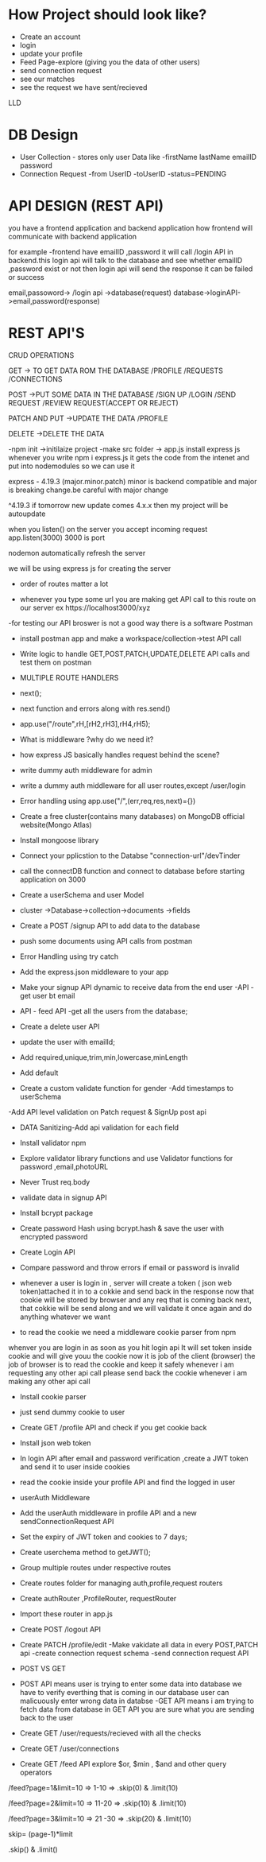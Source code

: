 # How Project should look like?
-  Create an account
- login
- update your profile
- Feed Page-explore (giving you the data of other users)
- send connection request
- see our matches
- see the request we have sent/recieved

LLD
# DB Design

- User Collection - stores only user Data like -firstName lastName emailID password
- Connection Request -from UserID  -toUserID  -status=PENDING

# API DESIGN (REST API)
 you have a frontend application and backend application how frontend will communicate with backend application 

 for example -frontend have emailID ,password it will call /login API in backend.this login api will talk to the database  and see whether emailID ,password exist  or not then login api will send the response it can be failed or success

 email,passoword-> /login api ->database(request)
 database->loginAPI->email,password(response)


# REST API'S
  CRUD OPERATIONS 

 GET -> TO GET DATA ROM THE DATABASE  /PROFILE  /REQUESTS   /CONNECTIONS

 POST ->PUT SOME DATA IN THE DATABASE  /SIGN UP  /LOGIN  /SEND REQUEST   /REVIEW REQUEST(ACCEPT OR REJECT)

PATCH AND PUT ->UPDATE THE DATA  /PROFILE

 DELETE ->DELETE THE DATA


-npm init ->initilaize project
-make src folder -> app.js
install express js  
whenever you write npm i express.js it gets the code  from the intenet and put into nodemodules so we can use it

express - 4.19.3 (major.minor.patch)
minor is backend compatible and major is breaking change.be careful with major change

^4.19.3 if tomorrow new update comes 4.x.x then my project will be autoupdate



when you listen() on the server you accept incoming request
app.listen(3000) 3000 is port

nodemon automatically refresh the server

we will be using express js for creating the server

- order of routes matter a lot





- whenever you type some url you are making get API call to this route on our server ex https://localhost3000/xyz

-for testing our API broswer is not a good way there is a software Postman

- install postman app and make a workspace/collection->test API call

- Write logic to handle GET,POST,PATCH,UPDATE,DELETE API calls and test them on postman

- MULTIPLE ROUTE HANDLERS
- next();
- next function and errors along with res.send()
- app.use("/route",rH,[rH2,rH3],rH4,rH5);
- What is middleware ?why do we need it?
- how express JS basically handles request behind the scene?
- write dummy auth middleware for admin
- write a dummy auth middleware for all user routes,except /user/login
- Error handling using app.use("/",(err,req,res,next)={})

- Create a free cluster(contains many databases) on MongoDB official website(Mongo Atlas)
- Install mongoose library
- Connect your pplicstion to the Databse "connection-url"/devTinder
- call the connectDB function and connect to database before starting application on 3000
- Create a userSchema and user Model

- cluster ->Database->collection->documents ->fields 

- Create a POST /signup API to add data to the database
- push some documents using API calls from postman
- Error Handling using try catch

- Add the express.json middleware to your app
- Make your signup API dynamic to receive data from the end user
 -API -get user bt email
 - API - feed API -get all the users from the database;
 - Create a delete user API
- update the user with emailId;

- Add required,unique,trim,min,lowercase,minLength
- Add default
- Create a custom validate function for gender
-Add timestamps to userSchema

-Add API level validation on Patch request & SignUp post api
- DATA Sanitizing-Add api validation for each field

- Install validator npm
- Explore validator library functions and use Validator functions for password ,email,photoURL
- Never Trust req.body

- validate data in signup API
- Install bcrypt package
- Create password Hash using bcrypt.hash & save the user with encrypted password
- Create Login API 
- Compare password and throw errors if email or password is invalid


- whenever  a user is login in , server will create a token ( json web token)attached it in to a cokkie and send back in the response now that cookie will be stored by browser and  any req that is coming back next, that cokkie will be send along and we will validate it once again and do anything whatever we want

- to read the cookie we need a middleware cookie parser from npm

whenver you are login in  as soon as you hit login api It will set token inside cookie and will give youu the cookie now it is job of the client (browser)  the job of browser is to read the cookie and keep it safely whenever i am requesting any other api call please send back the cookie whenever i am making any other api call
- Install cookie parser
- just send dummy cookie to user
- Create GET /profile API and check if you get cookie back
- Install json web token
- In login API after email and password verification ,create a JWT token and send it to user inside cookies
- read the cookie inside your profile API and find the logged in user
- userAuth Middleware
- Add the userAuth middleware in profile API and a new sendConnectionRequest API
- Set the expiry of JWT token and cookies to 7 days;
- Create userchema  method to getJWT();

- Group multiple routes under respective routes
- Create routes folder for managing auth,profile,request routers
- Create authRouter ,ProfileRouter, requestRouter 
- Import these router in app.js
- Create POST /logout API
- Create PATCH /profile/edit
-Make vakidate all data in every POST,PATCH api
-create connection request schema
-send connection request API

- POST VS GET  
- POST API  means user is trying to enter some data into database 
we have to verify everthing that is coming in our database
user can malicuously enter wrong data in databse
-GET API means i am trying to fetch data from database
in GET API you are sure what you are sending back to the user

- Create GET /user/requests/recieved with all the checks
- Create GET /user/connections

- Create GET /feed API
 explore $or, $min , $and and other query operators


 /feed?page=1&limit=10 => 1-10 => .skip(0) & .limit(10)

 /feed?page=2&limit=10 => 11-20 => .skip(10) & .limit(10)

 /feed?page=3&limit=10 => 21 -30 => .skip(20) & .limit(10)

 skip= (page-1)*limit

 .skip() & .limit()








